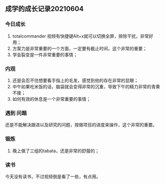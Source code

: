 ## 成学的成长记录20210604

### 今日成长

1. totalcommander 视频有快捷键Alt+x就可以切换全屏，排除干扰，非常好用；
2. 方案力是非常重要的一个方面，一定要有截止时间，这个非常的重要；
3. 学会裂变是一件非常重要的事情；

### 内观

1. 还是会忍不住想要看手指上的毛发，感觉到他的存在非常的显眼；
2. 中午如果吃米饭的话，脑袋就会变得非常的沉重，导致下午的精力非常的青黄不接；
3. 如何有效的休息是一个非常重要的事情；

### 遇到 问题

还是不能解决跟进以及研究的问题，按做项目的进度来操作，这个非常的重要。

### 锻炼

1. 晚上做了三组的tabata，还是非常的舒服的；

### 读书

今天没有读书，不过视频倒是看了一些，有点用。